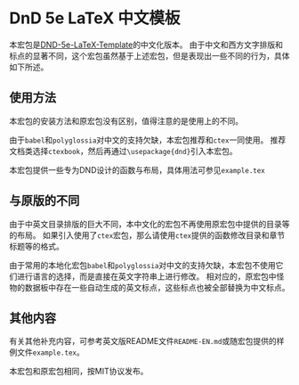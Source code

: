 # DnD 5e LaTeX 中文模板

本宏包是[DND-5e-LaTeX-Template](https://github.com/rpgtex/DND-5e-LaTeX-Template)的中文化版本。
由于中文和西方文字排版和标点的显著不同，这个宏包虽然基于上述宏包，但是表现出一些不同的行为，具体如下所述。

## 使用方法

本宏包的安装方法和原宏包没有区别，值得注意的是使用上的不同。

由于`babel`和`polyglossia`对中文的支持欠缺，本宏包推荐和`ctex`一同使用。
推荐文档类选择`ctexbook`，然后再通过`\usepackage{dnd}`引入本宏包。

本宏包提供一些专为DND设计的函数与布局，具体用法可参见`example.tex`

## 与原版的不同

由于中英文目录排版的巨大不同，本中文化的宏包不再使用原宏包中提供的目录等的布局。
如果引入使用了`ctex`宏包，那么请使用`ctex`提供的函数修改目录和章节标题等的格式。

由于常用的本地化宏包`babel`和`polyglossia`对中文的支持欠缺，本宏包不使用它们进行语言的选择，而是直接在英文字符串上进行修改。
相对应的，原宏包中怪物的数据板中存在一些自动生成的英文标点，这些标点也被全部替换为中文标点。

## 其他内容

有关其他补充内容，可参考英文版README文件`README-EN.md`或随宏包提供的样例文件`example.tex`。

本宏包和原宏包相同，按MIT协议发布。
